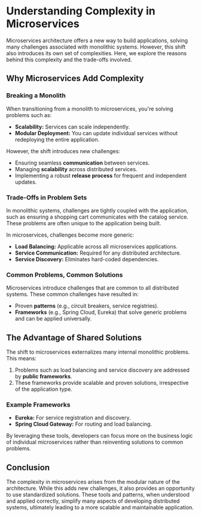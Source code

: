 # Understanding Complexity in Microservices

Microservices architecture offers a new way to build applications, solving many challenges associated with monolithic systems. However, this shift also introduces its own set of complexities. Here, we explore the reasons behind this complexity and the trade-offs involved.

## Why Microservices Add Complexity

### Breaking a Monolith
When transitioning from a monolith to microservices, you're solving problems such as:
- **Scalability:** Services can scale independently.
- **Modular Deployment:** You can update individual services without redeploying the entire application.

However, the shift introduces new challenges:
- Ensuring seamless **communication** between services.
- Managing **scalability** across distributed services.
- Implementing a robust **release process** for frequent and independent updates.

### Trade-Offs in Problem Sets
In monolithic systems, challenges are tightly coupled with the application, such as ensuring a shopping cart communicates with the catalog service. These problems are often unique to the application being built.

In microservices, challenges become more generic:
- **Load Balancing:** Applicable across all microservices applications.
- **Service Communication:** Required for any distributed architecture.
- **Service Discovery:** Eliminates hard-coded dependencies.

### Common Problems, Common Solutions
Microservices introduce challenges that are common to all distributed systems. These common challenges have resulted in:
- Proven **patterns** (e.g., circuit breakers, service registries).
- **Frameworks** (e.g., Spring Cloud, Eureka) that solve generic problems and can be applied universally.

## The Advantage of Shared Solutions
The shift to microservices externalizes many internal monolithic problems. This means:
1. Problems such as load balancing and service discovery are addressed by **public frameworks**.
2. These frameworks provide scalable and proven solutions, irrespective of the application type.

### Example Frameworks
- **Eureka:** For service registration and discovery.
- **Spring Cloud Gateway:** For routing and load balancing.

By leveraging these tools, developers can focus more on the business logic of individual microservices rather than reinventing solutions to common problems.

## Conclusion
The complexity in microservices arises from the modular nature of the architecture. While this adds new challenges, it also provides an opportunity to use standardized solutions. These tools and patterns, when understood and applied correctly, simplify many aspects of developing distributed systems, ultimately leading to a more scalable and maintainable application.
